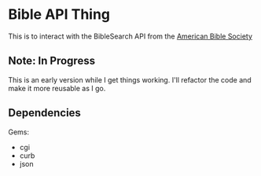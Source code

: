 Bible API Thing
===============

This is to interact with the BibleSearch API from the [American Bible Society](http://bibles.org/pages/api/)

Note: In Progress
-----------------

This is an early version while I get things working.  I'll refactor the code and make it more reusable as I go.

Dependencies
------------
Gems:

* cgi
* curb
* json
